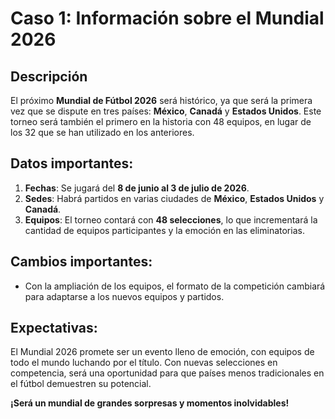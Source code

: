 # Caso 1: Información sobre el Mundial 2026

## Descripción
El próximo **Mundial de Fútbol 2026** será histórico, ya que será la primera vez que se dispute en tres países: **México**, **Canadá** y **Estados Unidos**. Este torneo será también el primero en la historia con 48 equipos, en lugar de los 32 que se han utilizado en los anteriores.

## Datos importantes:
1. **Fechas**: Se jugará del **8 de junio al 3 de julio de 2026**.
2. **Sedes**: Habrá partidos en varias ciudades de **México**, **Estados Unidos** y **Canadá**.
3. **Equipos**: El torneo contará con **48 selecciones**, lo que incrementará la cantidad de equipos participantes y la emoción en las eliminatorias.

## Cambios importantes:
- Con la ampliación de los equipos, el formato de la competición cambiará para adaptarse a los nuevos equipos y partidos.

## Expectativas:
El Mundial 2026 promete ser un evento lleno de emoción, con equipos de todo el mundo luchando por el título. Con nuevas selecciones en competencia, será una oportunidad para que países menos tradicionales en el fútbol demuestren su potencial.

**¡Será un mundial de grandes sorpresas y momentos inolvidables!**
